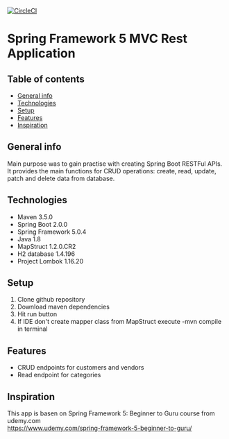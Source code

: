 [![CircleCI](https://circleci.com/gh/brutal-snezhok/spring5-mvc-rest.svg?style=svg)](https://circleci.com/gh/brutal-snezhok/spring5-mvc-rest)

# Spring Framework 5 MVC Rest Application

## Table of contents
* [General info](#general-info)
* [Technologies](#technologies)
* [Setup](#setup)
* [Features](#features)
* [Inspiration](#inspiration)

## General info
Main purpose was to gain practise with creating Spring Boot RESTFul APIs. It provides the main functions for CRUD operations: create, read, update, patch and delete data from database.  

## Technologies
* Maven 3.5.0
* Spring Boot 2.0.0
* Spring Framework 5.0.4
* Java 1.8
* MapStruct 1.2.0.CR2
* H2 database 1.4.196
* Project Lombok 1.16.20

## Setup
1. Clone github repository <br />
2. Download maven dependencies <br />
3. Hit run button <br />
4. If IDE don't create mapper class from MapStruct execute -mvn compile in terminal 

## Features
* CRUD endpoints for customers and vendors
* Read endpoint for categories

## Inspiration
This app is basen on Spring Framework 5: Beginner to Guru course from udemy.com <br />
https://www.udemy.com/spring-framework-5-beginner-to-guru/
